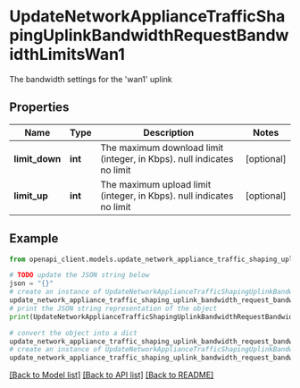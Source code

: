 # UpdateNetworkApplianceTrafficShapingUplinkBandwidthRequestBandwidthLimitsWan1

The bandwidth settings for the 'wan1' uplink

## Properties

Name | Type | Description | Notes
------------ | ------------- | ------------- | -------------
**limit_down** | **int** | The maximum download limit (integer, in Kbps). null indicates no limit | [optional] 
**limit_up** | **int** | The maximum upload limit (integer, in Kbps). null indicates no limit | [optional] 

## Example

```python
from openapi_client.models.update_network_appliance_traffic_shaping_uplink_bandwidth_request_bandwidth_limits_wan1 import UpdateNetworkApplianceTrafficShapingUplinkBandwidthRequestBandwidthLimitsWan1

# TODO update the JSON string below
json = "{}"
# create an instance of UpdateNetworkApplianceTrafficShapingUplinkBandwidthRequestBandwidthLimitsWan1 from a JSON string
update_network_appliance_traffic_shaping_uplink_bandwidth_request_bandwidth_limits_wan1_instance = UpdateNetworkApplianceTrafficShapingUplinkBandwidthRequestBandwidthLimitsWan1.from_json(json)
# print the JSON string representation of the object
print(UpdateNetworkApplianceTrafficShapingUplinkBandwidthRequestBandwidthLimitsWan1.to_json())

# convert the object into a dict
update_network_appliance_traffic_shaping_uplink_bandwidth_request_bandwidth_limits_wan1_dict = update_network_appliance_traffic_shaping_uplink_bandwidth_request_bandwidth_limits_wan1_instance.to_dict()
# create an instance of UpdateNetworkApplianceTrafficShapingUplinkBandwidthRequestBandwidthLimitsWan1 from a dict
update_network_appliance_traffic_shaping_uplink_bandwidth_request_bandwidth_limits_wan1_from_dict = UpdateNetworkApplianceTrafficShapingUplinkBandwidthRequestBandwidthLimitsWan1.from_dict(update_network_appliance_traffic_shaping_uplink_bandwidth_request_bandwidth_limits_wan1_dict)
```
[[Back to Model list]](../README.md#documentation-for-models) [[Back to API list]](../README.md#documentation-for-api-endpoints) [[Back to README]](../README.md)


